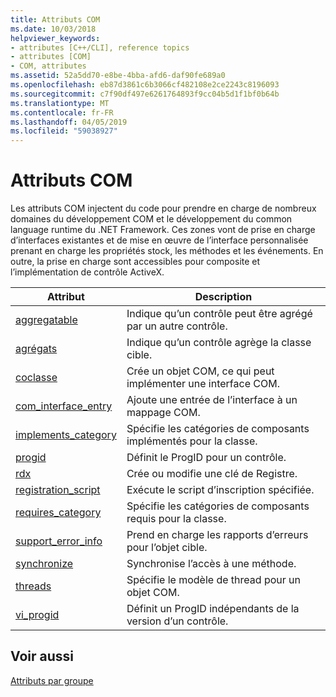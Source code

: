 ```yaml
---
title: Attributs COM
ms.date: 10/03/2018
helpviewer_keywords:
- attributes [C++/CLI], reference topics
- attributes [COM]
- COM, attributes
ms.assetid: 52a5dd70-e8be-4bba-afd6-daf90fe689a0
ms.openlocfilehash: eb87d3861c6b3066cf482108e2ce2243c8196093
ms.sourcegitcommit: c7f90df497e6261764893f9cc04b5d1f1bf0b64b
ms.translationtype: MT
ms.contentlocale: fr-FR
ms.lasthandoff: 04/05/2019
ms.locfileid: "59038927"
---
```

# <a name="com-attributes"></a>Attributs COM

Les attributs COM injectent du code pour prendre en charge de nombreux domaines du développement COM et le développement du common language runtime du .NET Framework. Ces zones vont de prise en charge d’interfaces existantes et de mise en œuvre de l’interface personnalisée prenant en charge les propriétés stock, les méthodes et les événements. En outre, la prise en charge sont accessibles pour composite et l’implémentation de contrôle ActiveX.

|Attribut|Description|
|---------------|-----------------|
|[aggregatable](aggregatable.md)|Indique qu’un contrôle peut être agrégé par un autre contrôle.|
|[agrégats](aggregates.md)|Indique qu’un contrôle agrège la classe cible.|
|[coclasse](coclass.md)|Crée un objet COM, ce qui peut implémenter une interface COM.|
|[com_interface_entry](com-interface-entry-cpp.md)|Ajoute une entrée de l’interface à un mappage COM.|
|[implements_category](implements-category.md)|Spécifie les catégories de composants implémentés pour la classe.|
|[progid](progid.md)|Définit le ProgID pour un contrôle.|
|[rdx](rdx.md)|Crée ou modifie une clé de Registre.|
|[registration_script](registration-script.md)|Exécute le script d’inscription spécifiée.|
|[requires_category](requires-category.md)|Spécifie les catégories de composants requis pour la classe.|
|[support_error_info](support-error-info.md)|Prend en charge les rapports d’erreurs pour l’objet cible.|
|[synchronize](synchronize.md)|Synchronise l’accès à une méthode.|
|[threads](threading-cpp.md)|Spécifie le modèle de thread pour un objet COM.|
|[vi_progid](vi-progid.md)|Définit un ProgID indépendants de la version d’un contrôle.|

## <a name="see-also"></a>Voir aussi

[Attributs par groupe](attributes-by-group.md)